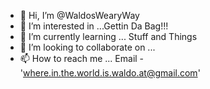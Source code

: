 - 👋 Hi, I’m @WaldosWearyWay
- 👀 I’m interested in ...Gettin Da Bag!!!
- 🌱 I’m currently learning ... Stuff and Things
- 💞️ I’m looking to collaborate on ...
- 📫 How to reach me ... Email - 'where.in.the.world.is.waldo.at@gmail.com'

<!---
WaldosWearyWay/WaldosWearyWay is a ✨ special ✨ repository because its `README.md` (this file) appears on your GitHub profile.
You can click the Preview link to take a look at your changes.
--->
